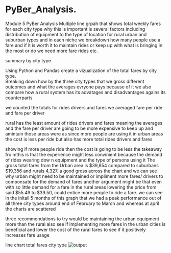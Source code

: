 # PyBer_Analysis.
Module 5 PyBer Analysis
Multiple line grpah that shows total weekly fares for each city type
why this is important is several factors including distribution of equipment to the type of location for rural urban and suburban types
and in each niche we breakdown how many people use a fare and if it is worth it to maintain rides or keep up with what is bringing in the most or do we need more fare rides etc.

summary by city type

Using Python and Pandas create a vizualization of the total fares by city type.  
Breaking down how by the three city types that we gross different outcomes and what the averages evryone pays because of it
we also compare how a rural system has its advatages and disadvantages agains its counterparts


we counted the totals for rides drivers and fares
we averaged fare per ride and fare per driver

rural has the least amount of rides drivers and fares meaning the averages and the fare per driver are going to be more expensive to keep up and amintain those areas
were as since more people are using it in urban areas the cost is less per ride but also has more total rides drivers and fares

showing if more people ride then the cost is going to be less the takeaway fro mthis is that the experience might less convinient because the demand of rides wearing dow n equipment and the type of persons using it
The gross total fares from the Urban area is $39,854 compared to suburbans $19,356 and rurals 4,327. a good gross across the chart and we can see why urban might need to be maintained or impliment more fares/ drivers to componsate for the demand of fares
another argument might be that even with so little demand for a fare in the rural areas lowering the price from said $55.49 to $39.50, could entice more people to ride a fare.
we can see in the initail 5 months of this graph that we had a peak performance out of all three city types around end of February to March and whereas at april the charts are scattered

three recommendations to try would be 
maintaining the urban equipment more than the rural
also see if implementing more fares in the urban cities is beneficial 
and lower the cost of the rural fares to see if it positively increases fare usage


line chart total fares city type
![output](https://user-images.githubusercontent.com/110315163/194689468-8ec63ffa-e5cd-48be-841d-c27a7d89a32c.png)


